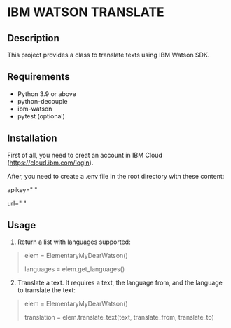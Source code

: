 
# IBM WATSON TRANSLATE


## Description
This project provides a class to translate texts using IBM Watson SDK.

## Requirements
- Python 3.9 or above
- python-decouple
- ibm-watson
- pytest (optional)

## Installation
First of all, you need to creat an account in IBM Cloud (https://cloud.ibm.com/login). 

After, you need to create a .env file in the root directory with these content:

apikey=" "

url=" "

## Usage

1. Return a list with languages supported:
> elem = ElementaryMyDearWatson()
> 
> languages = elem.get_languages()

2. Translate a text. It requires a text, the language from, and the language to translate the text:
>
> elem = ElementaryMyDearWatson()
> 
> translation = elem.translate_text(text, translate_from, translate_to)








